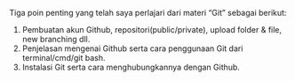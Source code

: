 Tiga poin penting yang telah saya perlajari dari materi “Git” sebagai berikut:
1.  Pembuatan akun Github, repositori(public/private), upload folder & file, new branching dll.
2.  Penjelasan mengenai Github serta cara penggunaan Git dari terminal/cmd/git bash.
3.  Instalasi Git serta cara menghubungkannya dengan Github.
